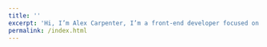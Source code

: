 ```yaml
---
title: ''
excerpt: 'Hi, I’m Alex Carpenter, I’m a front-end developer focused on performance and accessibility.'
permalink: /index.html
---
```

